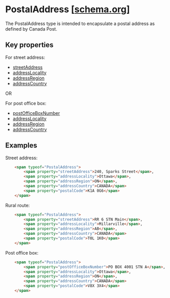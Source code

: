 # <a id="type-PostalAddress"></a>PostalAddress [[schema.org](http://schema.org/PostalAddress)]

The PostalAddress type is intended to encapsulate a postal address as defined by Canada Post.

## Key properties

For street address:

* [streetAddress](#std-CPAG)
* [addressLocality](#std-CPAG)
* [addressRegion](#std-CPAG)
* [addressCountry](#std-CPIDL)

OR 

For post office box:

* [postOfficeBoxNumber](#std-CPAG)
* [addressLocality](#std-CPAG)
* [addressRegion](#std-CPAG)
* [addressCountry](#std-CPIDL)

## Examples

Street address:
```html
    <span typeof="PostalAddress">
        <span property="streetAddress">240, Sparks Street</span>,
        <span property="addressLocality">Ottawa</span>, 
        <span property="addressRegion">ON</span>,
        <span property="addressCountry">CANADA</span>
        <span property="postalCode">K1A 0G6</span>
    </span>
```
Rural route:
```html
    <span typeof="PostalAddress">
        <span property="streetAddress">RR 6 STN Main</span>,
        <span property="addressLocality">Millarville</span>, 
        <span property="addressRegion">AB</span>,
        <span property="addressCountry">CANADA</span>
        <span property="postalCode">T0L 1K0</span>
    </span>
```
Post office box:
```html
    <span typeof="PostalAddress">
        <span property="postOfficeBoxNumber">PO BOX 4001 STN A</span>,
        <span property="addressLocality">Ottawa</span>, 
        <span property="addressRegion">ON</span>, 
        <span property="addressCountry">CANADA</span>
        <span property="postalCode">V8X 3X4</span>
    </span>
```
